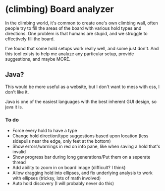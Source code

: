 # (climbing) Board analyzer

In the climbing world, it's common to create one's own climbing wall, often people try to fill the areas of the board with various hold types and directions. One problem is that humans are stupid, and we struggle to effectively fill the board.

I've found that some hold setups work really well, and some just don't. And this tool exists to help me analyze any particular setup, provide suggestions, and maybe MORE.

## Java?
This would be more useful as a website, but I don't want to mess with css, I don't like it.

Java is one of the easiest languages with the best inherent GUI design, so java it is.

### To do
- Force every hold to have a type
- Change hold direction/type suggestions based upon location (less sidepulls near the edge, only feet at the bottom)
- Show errors/warnings in red on info pane, like when saving a hold that's invalid
- Show progress bar during long generations/Put them on a seperate thread
- Add ability to zoom in on board image (difficult? I think)
- Allow dragging hold into ellipses, and fix underlying analysis to work with ellipses (tricksy, lots of math involved)
- Auto hold discovery (I will probably never do this)